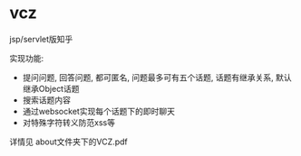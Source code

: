 # vcz

jsp/servlet版知乎

实现功能:
 
- 提问问题, 回答问题, 都可匿名, 问题最多可有五个话题, 话题有继承关系, 默认继承Object话题
- 搜索话题内容
- 通过websocket实现每个话题下的即时聊天
- 对特殊字符转义防范xss等
 
详情见 about文件夹下的VCZ.pdf
